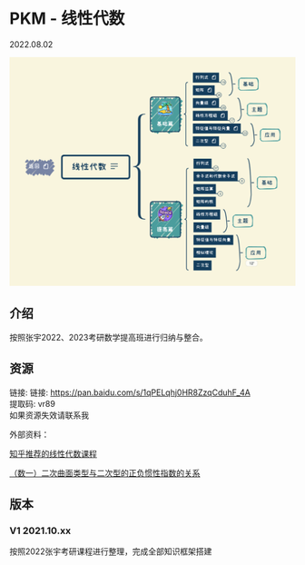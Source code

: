 # PKM - 线性代数  

2022.08.02

![image text](./resources/线性代数.png)
## 介绍
按照张宇2022、2023考研数学提高班进行归纳与整合。
## 资源
链接: 链接: https://pan.baidu.com/s/1qPELqhj0HR8ZzqCduhF_4A  
提取码: vr89  
如果资源失效请联系我  

外部资料：

[知乎推荐的线性代数课程](https://zhuanlan.zhihu.com/p/58472836)

[（数一）二次曲面类型与二次型的正负惯性指数的关系](https://www.bilibili.com/read/cv6499426)

## 版本
### V1 2021.10.xx  
按照2022张宇考研课程进行整理，完成全部知识框架搭建   